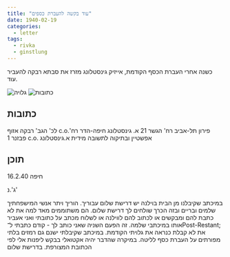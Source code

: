 ```yaml
---
title: "עוד בקשה להעברת כספים"
date: 1940-02-19
categories:
  - letter
tags:
  - rivka
  - ginstlung
---
```


כשנה אחרי העברת הכסף הקודמת, אייזיק גינסטלונג מזרז את סבתא רבקה
להעביר עוד.

![גלויה](/pupko-papers/assets/images/1940-02-19-second-money-transfer-1.jpg)
![כתובות](/pupko-papers/assets/images/1940-02-19-second-money-transfer-2.jpg)


## כתובות

לכ' הגב' רבקה אזוף c.o.פירון תל-אביב רח' הגשר 21
א. גינסטלונג חיפה-הדר רח' פבזנר 1 c.o. אפשטיין
ובתיקוה לתשובה מידית א.גינסטלונג

## תוכן
חיפה 16.2.40

ג'.נ'

במיכתב שקיבלנו מן הבית בוילנה יש דרישת שלום עבוריך. הוריך ויתר אנשי המישפחתיך
שלמים ובריים ובזה הכרך שולחים לך דרישת שלום. הם משתוממים מאד למה את לא כתבת להם
ומבקשים או לכתוב להם לווילנה או לשלוח מכתב על כתובתי ואני אעביר אותו במיכתבי
שלמה. זה הפעם השניה שאני כותב לך - קודם כתבתי
ל־Post-Restant;
את לא קבלת כנראה
את גלויתי הקודמת. במיכתב שקיבלתי ישנם גם רמזים בלתי מפורתים על העברת כסף לליטה.
במיקרה שהדבר יהיה אקטואלי בבקש ליפנות אלי לפי הכתובת המצורפת. בדרישת שלום
